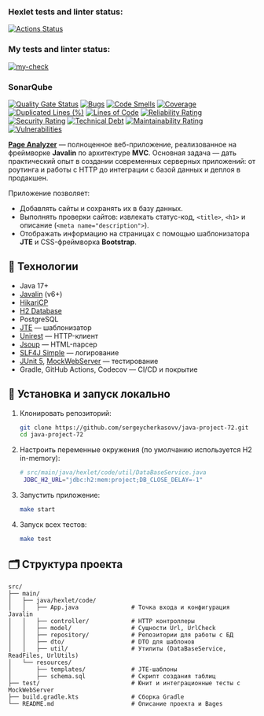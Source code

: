 ### Hexlet tests and linter status:
[![Actions Status](https://github.com/sergeycherkasovv/java-project-72/actions/workflows/hexlet-check.yml/badge.svg)](https://github.com/sergeycherkasovv/java-project-72/actions)

### My tests and linter status:
[![my-check](https://github.com/sergeycherkasovv/java-project-72/actions/workflows/blank.yml/badge.svg)](https://github.com/sergeycherkasovv/java-project-72/actions/workflows/blank.yml)

### SonarQube
[![Quality Gate Status](https://sonarcloud.io/api/project_badges/measure?project=sergeycherkasovv_java-project-72&metric=alert_status)](https://sonarcloud.io/summary/new_code?id=sergeycherkasovv_java-project-72)
[![Bugs](https://sonarcloud.io/api/project_badges/measure?project=sergeycherkasovv_java-project-72&metric=bugs)](https://sonarcloud.io/summary/new_code?id=sergeycherkasovv_java-project-72)
[![Code Smells](https://sonarcloud.io/api/project_badges/measure?project=sergeycherkasovv_java-project-72&metric=code_smells)](https://sonarcloud.io/summary/new_code?id=sergeycherkasovv_java-project-72)
[![Coverage](https://sonarcloud.io/api/project_badges/measure?project=sergeycherkasovv_java-project-72&metric=coverage)](https://sonarcloud.io/summary/new_code?id=sergeycherkasovv_java-project-72)
[![Duplicated Lines (%)](https://sonarcloud.io/api/project_badges/measure?project=sergeycherkasovv_java-project-72&metric=duplicated_lines_density)](https://sonarcloud.io/summary/new_code?id=sergeycherkasovv_java-project-72)
[![Lines of Code](https://sonarcloud.io/api/project_badges/measure?project=sergeycherkasovv_java-project-72&metric=ncloc)](https://sonarcloud.io/summary/new_code?id=sergeycherkasovv_java-project-72)
[![Reliability Rating](https://sonarcloud.io/api/project_badges/measure?project=sergeycherkasovv_java-project-72&metric=reliability_rating)](https://sonarcloud.io/summary/new_code?id=sergeycherkasovv_java-project-72)
[![Security Rating](https://sonarcloud.io/api/project_badges/measure?project=sergeycherkasovv_java-project-72&metric=security_rating)](https://sonarcloud.io/summary/new_code?id=sergeycherkasovv_java-project-72)
[![Technical Debt](https://sonarcloud.io/api/project_badges/measure?project=sergeycherkasovv_java-project-72&metric=sqale_index)](https://sonarcloud.io/summary/new_code?id=sergeycherkasovv_java-project-72)
[![Maintainability Rating](https://sonarcloud.io/api/project_badges/measure?project=sergeycherkasovv_java-project-72&metric=sqale_rating)](https://sonarcloud.io/summary/new_code?id=sergeycherkasovv_java-project-72)
[![Vulnerabilities](https://sonarcloud.io/api/project_badges/measure?project=sergeycherkasovv_java-project-72&metric=vulnerabilities)](https://sonarcloud.io/summary/new_code?id=sergeycherkasovv_java-project-72)

**[Page Analyzer](https://java-project-72-27yt.onrender.com)** — полноценное веб-приложение, 
реализованное на фреймворке **Javalin** по архитектуре **MVC**. 
Основная задача — дать практический опыт в создании современных серверных приложений: 
от роутинга и работы с HTTP до интеграции с базой данных и деплоя в продакшен.

Приложение позволяет:

- Добавлять сайты и сохранять их в базу данных.
- Выполнять проверки сайтов: извлекать статус-код, `<title>`, `<h1>` и описание (`<meta name="description">`).
- Отображать информацию на страницах с помощью шаблонизатора **JTE** и CSS-фреймворка **Bootstrap**.

## 🚀 Технологии

- Java 17+  
- [Javalin](https://javalin.io) (v6+)  
- [HikariCP](https://github.com/brettwooldridge/HikariCP)  
- [H2 Database](https://www.h2database.com)  
- PostgreSQL  
- [JTE](https://jte.gg) — шаблонизатор  
- [Unirest](https://kong.github.io/unirest-java/) — HTTP-клиент  
- [Jsoup](https://jsoup.org) — HTML-парсер  
- [SLF4J Simple](https://www.slf4j.org/) — логирование  
- [JUnit 5](https://junit.org/junit5/), 
  [MockWebServer](https://github.com/square/okhttp/tree/master/mockwebserver) — тестирование  
- Gradle, GitHub Actions, Codecov — CI/CD и покрытие

## 🔧 Установка и запуск локально
1. Клонировать репозиторий:  
   ```bash
   git clone https://github.com/sergeycherkasovv/java-project-72.git
   cd java-project-72
    ```
2. Настроить переменные окружения (по умолчанию используется H2 in-memory):
    ```bash
    # src/main/java/hexlet/code/util/DataBaseService.java  
     JDBC_H2_URL="jdbc:h2:mem:project;DB_CLOSE_DELAY=-1" 
    ```    
3. Запустить приложение:
    ```bash
    make start
   ```
4. Запуск всех тестов:
    ``` bash
    make test
   ```
   
## 🗂 Структура проекта
    src/
    ├── main/
    │   ├── java/hexlet/code/
    │   │   ├── App.java               # Точка входа и конфигурация Javalin
    │   │   ├── controller/            # HTTP контроллеры
    │   │   ├── model/                 # Сущности Url, UrlCheck
    │   │   ├── repository/            # Репозитории для работы с БД
    │   │   ├── dto/                   # DTO для шаблонов
    │   │   ├── util/                  # Утилиты (DataBaseService, ReadFiles, UrlUtils)
    │   └── resources/
    │       ├── templates/             # JTE-шаблоны
    │       ├── schema.sql             # Скрипт создания таблиц
    ├── test/                          # Юнит и интеграционные тесты c MockWebServer
    ├── build.gradle.kts               # Сборка Gradle
    └── README.md                      # Описание проекта и Bages
